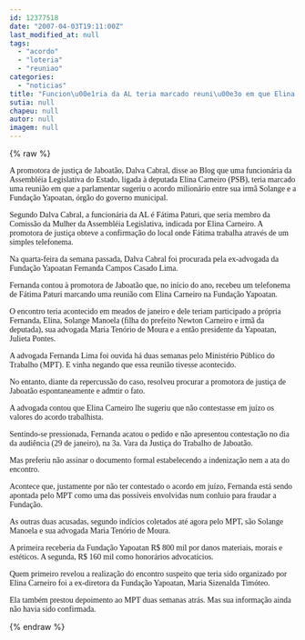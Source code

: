 ```yaml
---
id: 12377518
date: "2007-04-03T19:11:00Z"
last_modified_at: null
tags:
  - "acordo"
  - "loteria"
  - "reuniao"
categories:
  - "noticias"
title: "Funcion\u00e1ria da AL teria marcado reuni\u00e3o em que Elina sugeriu acordo milion\u00e1rio"
sutia: null
chapeu: null
autor: null
imagem: null
---
```

{% raw %}
<p><P><FONT face=Verdana>A promotora de justiça de Jaboatão, Dalva </FONT><FONT face=Verdana>Cabral, disse ao Blog que uma funcionária da </FONT><FONT face=Verdana>Assembléia Legislativa do Estado, ligada à deputada </FONT><FONT face=Verdana>Elina Carneiro (PSB), teria marcado uma </FONT><FONT face=Verdana>reunião em que a parlamentar sugeriu o acordo </FONT><FONT face=Verdana>milionário entre sua irmã Solange e a </FONT><FONT face=Verdana>Fundação Yapoatan, órgão do governo </FONT><FONT face=Verdana>municipal.</FONT></P></p>
<p><P><FONT face=Verdana>Segundo Dalva Cabral, a funcionária da AL é </FONT><FONT face=Verdana>Fátima Paturi, que seria membro da Comissão </FONT><FONT face=Verdana>da Mulher da Assembléia Legislativa, indicada </FONT><FONT face=Verdana>por Elina Carneiro. </FONT><FONT face=Verdana>A promotora de justiça </FONT><FONT face=Verdana>obteve a confirmação do local onde Fátima </FONT><FONT face=Verdana>trabalha através de um simples telefonema.</FONT></P></p>
<p><P><FONT face=Verdana>Na quarta-feira da semana passada, Dalva </FONT><FONT face=Verdana>Cabral foi procurada pela ex-advogada&nbsp;</FONT><FONT face=Verdana>da Fundação Yapoatan Fernanda Campos Casado </FONT><FONT face=Verdana>Lima. </FONT></P></p>
<p><P><FONT face=Verdana>Fernanda contou à promotora de Jaboatão que, </FONT><FONT face=Verdana>no início do ano, recebeu um telefonema de </FONT><FONT face=Verdana>Fátima Paturi marcando uma reunião com Elina </FONT><FONT face=Verdana>Carneiro na Fundação Yapoatan.</FONT></P></p>
<p><P><FONT face=Verdana>O encontro teria acontecido em meados de </FONT><FONT face=Verdana>janeiro e dele teriam participado a própria </FONT><FONT face=Verdana>Fernanda, Elina, Solange Manoela (filha do </FONT><FONT face=Verdana>prefeito Newton Carneiro e irmã da deputada), </FONT><FONT face=Verdana>sua advogada Maria Tenório de Moura e a então </FONT><FONT face=Verdana>presidente da Yapoatan, Julieta Pontes.</FONT></P></p>
<p><P><FONT face=Verdana>A advogada Fernanda Lima foi ouvida há duas </FONT><FONT face=Verdana>semanas pelo Ministério Público do Trabalho </FONT><FONT face=Verdana>(MPT). E vinha negando que essa reunião </FONT><FONT face=Verdana>tivesse acontecido.</FONT></P></p>
<p><P><FONT face=Verdana>No entanto, diante da repercussão do caso, </FONT><FONT face=Verdana>resolveu procurar a promotora de justiça de </FONT><FONT face=Verdana>Jaboatão espontaneamente e admtir o fato. </FONT></P></p>
<p><P><FONT face=Verdana>A </FONT><FONT face=Verdana>advogada contou que Elina Carneiro lhe </FONT><FONT face=Verdana>sugeriu que não contestasse em juízo os </FONT><FONT face=Verdana>valores do acordo trabalhista. </FONT><FONT face=Verdana></FONT></P></p>
<p><P><FONT face=Verdana>Sentindo-se pressionada, Fernanda&nbsp;acatou o pedido e&nbsp;não&nbsp;</FONT><FONT face=Verdana>apresentou contestação no dia da audiência (29 de janeiro),&nbsp;na 3a. Vara da Justiça do Trabalho </FONT><FONT face=Verdana>de Jaboatão. </FONT></P></p>
<p><P><FONT face=Verdana>Mas preferiu não assinar o </FONT><FONT face=Verdana>documento formal estabelecendo a indenização </FONT><FONT face=Verdana>nem a ata do encontro.</FONT></P></p>
<p><P><FONT face=Verdana>Acontece que, justamente por não ter </FONT><FONT face=Verdana>contestado o acordo em juízo, Fernanda está </FONT><FONT face=Verdana>sendo apontada pelo MPT como uma das </FONT><FONT face=Verdana>possíveis envolvidas num conluio para fraudar </FONT><FONT face=Verdana>a Fundação.</FONT></P></p>
<p><P><FONT face=Verdana>As outras duas acusadas,&nbsp;segundo&nbsp;</FONT><FONT face=Verdana>indícios coletados até agora pelo MPT, são </FONT><FONT face=Verdana>Solange Manoela e sua advogada Maria Tenório </FONT><FONT face=Verdana>de Moura. </FONT></P></p>
<p><P><FONT face=Verdana>A primeira receberia da Fundação Yapoatan R$ </FONT><FONT face=Verdana>800 mil por danos materiais, morais e </FONT><FONT face=Verdana>estéticos. A segunda, R$ 160 mil como </FONT><FONT face=Verdana>honorários advocatícios.</FONT></P></p>
<p><P><FONT face=Verdana>Quem primeiro revelou a realização do </FONT><FONT face=Verdana>encontro suspeito que teria sido organizado </FONT><FONT face=Verdana>por Elina Carneiro foi a ex-diretora da </FONT><FONT face=Verdana>Fundação Yapoatan, Maria Sizenalda Timóteo. </FONT></P></p>
<p><P><FONT face=Verdana>Ela também prestou depoimento ao MPT duas </FONT><FONT face=Verdana>semanas atrás. Mas sua informação ainda não </FONT><FONT face=Verdana>havia sido confirmada.&nbsp;</FONT></P> </p>
{% endraw %}